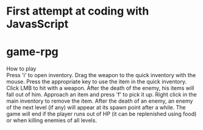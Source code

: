 # First attempt at coding with JavasScript

# game-rpg

<div class='header'>
    How to play
</div>

<div>
    Press 'i' to open inventory. Drag the weapon to the quick inventory with the mouse.
    Press the appropriate key to use the item in the quick inventory.
    Click LMB to hit with a weapon. After the death of the enemy, his items will fall out of him.
    Approach an item and press 'f' to pick it up.
    Right click in the main inventory to remove the item.
    After the death of an enemy, an enemy of the next level (if any) will appear at its spawn point after a while.
    The game will end if the player runs out of HP (it can be replenished using food) or when killing enemies of all levels.
</div>
